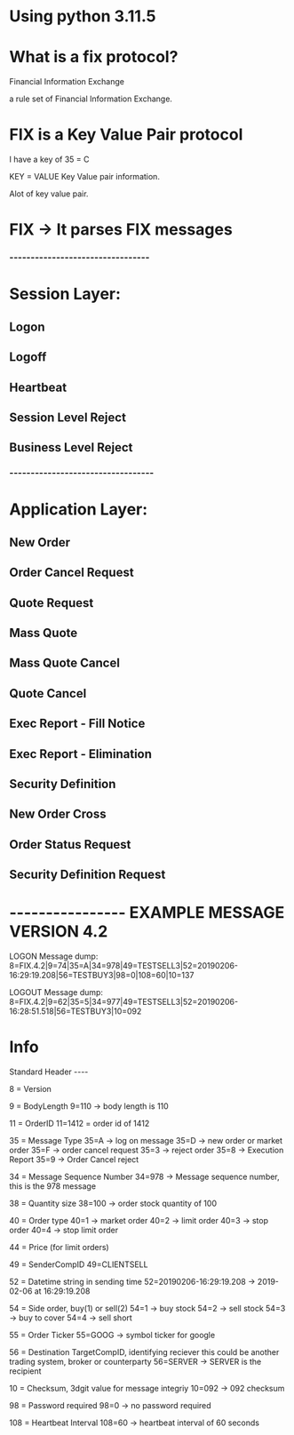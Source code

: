 # Using python 3.11.5

# What is a fix protocol?

Financial Information Exchange

a rule set of Financial Information Exchange.


# FIX is a Key Value Pair protocol

I have a key of 35 = C

KEY = VALUE 
Key Value pair information.

Alot of key value pair.

# FIX -> It parses FIX messages

### ---------------------------------

# Session Layer:

## Logon

## Logoff

## Heartbeat

## Session Level Reject

## Business Level Reject

### ----------------------------------

# Application Layer:

## New Order

## Order Cancel Request

## Quote Request

## Mass Quote

## Mass Quote Cancel

## Quote Cancel

## Exec Report - Fill Notice

## Exec Report - Elimination

## Security Definition 

## New Order Cross

## Order Status Request

## Security Definition Request

# ---------------- EXAMPLE MESSAGE VERSION 4.2

LOGON
Message dump:
8=FIX.4.2|9=74|35=A|34=978|49=TESTSELL3|52=20190206-16:29:19.208|56=TESTBUY3|98=0|108=60|10=137

LOGOUT
Message dump:
8=FIX.4.2|9=62|35=5|34=977|49=TESTSELL3|52=20190206-16:28:51.518|56=TESTBUY3|10=092

# Info
Standard Header ----

8 = Version

9 = BodyLength
 9=110 -> body length is 110

11 = OrderID
 11=1412 = order id of 1412

35 = Message Type 
 35=A -> log on message
 35=D -> new order or market order
 35=F -> order cancel request
 35=3 -> reject order
 35=8 -> Execution Report
 35=9 -> Order Cancel reject

34 = Message Sequence Number
 34=978 -> Message sequence number, this is the 978 message

38 = Quantity size
 38=100 -> order stock quantity of 100

40 = Order type
 40=1 -> market order
 40=2 -> limit order
 40=3 -> stop order
 40=4 -> stop limit order

44 = Price (for limit orders)


49 = SenderCompID 
 49=CLIENTSELL

52 = Datetime string in sending time 
 52=20190206-16:29:19.208 -> 2019-02-06 at 16:29:19.208

54 = Side order, buy(1) or sell(2)
 54=1 -> buy stock
 54=2 -> sell stock
 54=3 -> buy to cover
 54=4 -> sell short

55 = Order Ticker
 55=GOOG -> symbol ticker for google

56 = Destination TargetCompID, identifying reciever
    this could be another trading system, broker or counterparty
 56=SERVER -> SERVER is the recipient

10 = Checksum, 3dgit value for message integriy
 10=092 -> 092 checksum

98 = Password required
 98=0 -> no password required

108 = Heartbeat Interval
 108=60 -> heartbeat interval of 60 seconds

